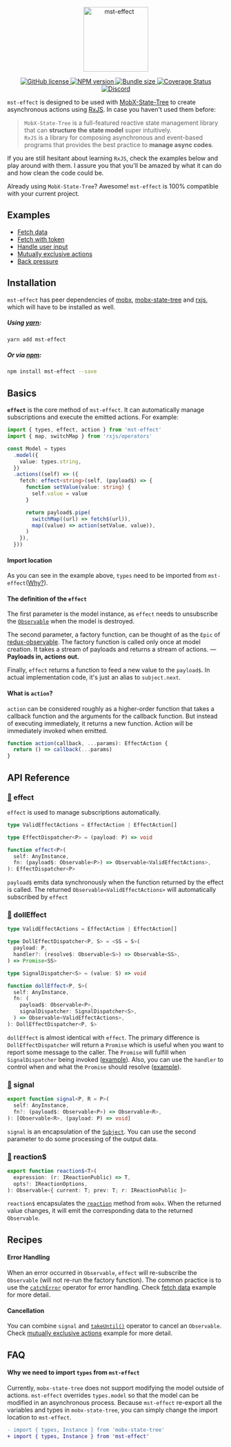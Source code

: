<p align="center">
  <a href="https://github.com/Runjuu/mst-effect">
    <img width="150px" src="https://user-images.githubusercontent.com/12002941/111877518-b2c60900-89de-11eb-8f28-d5fd95897258.png" alt="mst-effect" />
  </a>
</p>

<p align="center">
  <a href="https://github.com/Runjuu/mst-effect/blob/main/LICENSE">
    <img src="https://img.shields.io/npm/l/mst-effect?colorA=373737&colorB=0A70E9&style=flat" alt="GitHub license" />
  </a>
  <a href="https://www.npmjs.com/package/mst-effect">
    <img src="https://img.shields.io/npm/v/mst-effect?colorA=373737&colorB=0A70E9&style=flat" alt="NPM version" />
  </a>
  <a href="https://bundlephobia.com/result?p=mst-effect">
    <img src="https://img.shields.io/bundlephobia/min/mst-effect?label=bundle%20size&colorA=373737&colorB=0A70E9&style=flat" alt="Bundle size" />
  </a>
  <a href="https://coveralls.io/github/Runjuu/mst-effect?branch=main">
    <img src="https://img.shields.io/coveralls/github/Runjuu/mst-effect?colorA=373737&colorB=0A70E9&style=flat" alt="Coverage Status" />
  </a>
  <a href="https://discord.gg/GguVg7JxNb">
    <img src="https://img.shields.io/discord/822723953465360435?style=flat&colorA=373737&colorB=0A70E9&label=discord&logo=discord&logoColor=FFF" alt="Discord" />
  </a>
</p>

`mst-effect` is designed to be used with <a href="https://github.com/mobxjs/mobx-state-tree">MobX-State-Tree</a> to create asynchronous actions using <a href="https://github.com/ReactiveX/rxjs">RxJS</a>. In case you haven't used them before:

> `MobX-State-Tree` is a full-featured reactive state management library that can **structure the state model** super intuitively.
> <br /> `RxJS` is a library for composing asynchronous and event-based programs that provides the best practice to **manage async codes**.

If you are still hesitant about learning `RxJS`, check the examples below and play around with them. I assure you that you'll be amazed by what it can do and how clean the code could be.

Already using `MobX-State-Tree`? Awesome! `mst-effect` is 100% compatible with your current project.

## Examples

- [Fetch data](https://codesandbox.io/s/fetch-data-i9hqb?file=/src/app.tsx)
- [Fetch with token](https://codesandbox.io/s/fetch-with-token-rbveh?file=/src/app.tsx)
- [Handle user input](https://codesandbox.io/s/handle-user-input-ef1pt?file=/src/app.tsx)
- [Mutually exclusive actions](https://codesandbox.io/s/mutually-exclusive-actions-ylqlf?file=/src/app.tsx)
- [Back pressure](https://codesandbox.io/s/backpressure-ulu1y?file=/src/app.tsx)

## Installation

`mst-effect` has peer dependencies of [mobx](https://www.npmjs.com/package/mobx), [mobx-state-tree](https://www.npmjs.com/package/mobx-state-tree) and [rxjs](https://www.npmjs.com/package/rxjs), which will have to be installed as well.

##### Using [yarn](https://yarnpkg.com/en/package/mst-effect):

```bash
yarn add mst-effect
```

##### Or via [npm](https://www.npmjs.com/package/mst-effect):

```bash
npm install mst-effect --save
```

## Basics

**`effect`** is the core method of `mst-effect`. It can automatically manage subscriptions and execute the emitted actions. For example:

```ts
import { types, effect, action } from 'mst-effect'
import { map, switchMap } from 'rxjs/operators'

const Model = types
  .model({
    value: types.string,
  })
  .actions((self) => ({
    fetch: effect<string>(self, (payload$) => {
      function setValue(value: string) {
        self.value = value
      }

      return payload$.pipe(
        switchMap((url) => fetch$(url)),
        map((value) => action(setValue, value)),
      )
    }),
  }))
```

#### Import location

As you can see in the example above, `types` need to be imported from `mst-effect`([Why?](#why-we-need-to-import-types-from-mst-effect)).

#### The definition of the `effect`

The first parameter is the model instance, as `effect` needs to unsubscribe the [`Observable`](https://rxjs-dev.firebaseapp.com/api/index/class/Observable) when the model is destroyed.

The second parameter, a factory function, can be thought of as the `Epic` of [redux-observable](https://redux-observable.js.org/docs/basics/Epics.html). The factory function is called only once at model creation. It takes a stream of payloads and returns a stream of actions. — **Payloads in, actions out.**

Finally, `effect` returns a function to feed a new value to the `payload$`. In actual implementation code, it's just an alias to `subject.next`.

#### What is `action`?

`action` can be considered roughly as a higher-order function that takes a callback function and the arguments for the callback function. But instead of executing immediately, it returns a new function. Action will be immediately invoked when emitted.

```ts
function action(callback, ...params): EffectAction {
  return () => callback(...params)
}
```

## API Reference

### [👾](https://github.com/Runjuu/mst-effect/blob/main/src/effect/effect.ts) effect

`effect` is used to manage subscriptions automatically.

```ts
type ValidEffectActions = EffectAction | EffectAction[]

type EffectDispatcher<P> = (payload: P) => void

function effect<P>(
  self: AnyInstance,
  fn: (payload$: Observable<P>) => Observable<ValidEffectActions>,
): EffectDispatcher<P>
```

`payload$` emits data synchronously when the function returned by the effect is called. The returned `Observable<ValidEffectActions>` will automatically subscribed by `effect`

### [👾](https://github.com/Runjuu/mst-effect/blob/main/src/effect/doll-effect.ts) dollEffect

```ts
type ValidEffectActions = EffectAction | EffectAction[]

type DollEffectDispatcher<P, S> = <SS = S>(
  payload: P,
  handler?: (resolve$: Observable<S>) => Observable<SS>,
) => Promise<SS>

type SignalDispatcher<S> = (value: S) => void

function dollEffect<P, S>(
  self: AnyInstance,
  fn: (
    payload$: Observable<P>,
    signalDispatcher: SignalDispatcher<S>,
  ) => Observable<ValidEffectActions>,
): DollEffectDispatcher<P, S>
```

`dollEffect` is almost identical with `effect`. The primary difference is `DollEffectDispatcher` will return a `Promise` which is useful when you want to report some message to the caller. The `Promise` will fulfill when `SignalDispatcher` being invoked ([example](https://codesandbox.io/s/report-fetch-status-to-caller-d6gmh)). Also, you can use the `handler` to control when and what the `Promise` should resolve ([example](https://codesandbox.io/s/report-fetch-status-to-caller-2-1eogq)).

### [👾](https://github.com/Runjuu/mst-effect/blob/main/src/signal/index.ts) signal

```ts
export function signal<P, R = P>(
  self: AnyInstance,
  fn?: (payload$: Observable<P>) => Observable<R>,
): [Observable<R>, (payload: P) => void]
```

`signal` is an encapsulation of the [`Subject`](https://rxjs-dev.firebaseapp.com/api/index/class/Subject). You can use the second parameter to do some processing of the output data.

### [👾](https://github.com/Runjuu/mst-effect/blob/main/src/reaction$/index.ts) reaction$

```ts
export function reaction$<T>(
  expression: (r: IReactionPublic) => T,
  opts?: IReactionOptions,
): Observable<{ current: T; prev: T; r: IReactionPublic }>
```

`reaction$` encapsulates the [`reaction`](https://mobx.js.org/reactions.html#reaction) method from `mobx`. When the returned value changes, it will emit the corresponding data to the returned `Observable`.

## Recipes

#### Error Handling

When an error occurred in `Observable`, `effect` will re-subscribe the `Observable` (will not re-run the factory function). The common practice is to use the [`catchError`](https://rxjs-dev.firebaseapp.com/api/operators/catchError) operator for error handling. Check [fetch data](https://codesandbox.io/s/fetch-data-i9hqb?file=/src/app.tsx) example for more detail.

#### Cancellation

You can combine `signal` and [`takeUntil()`](https://rxjs-dev.firebaseapp.com/api/operators/takeUntil) operator to cancel an `Observable`. Check [mutually exclusive actions](https://codesandbox.io/s/mutually-exclusive-actions-ylqlf?file=/src/app.tsx) example for more detail.

## FAQ

#### Why we need to import `types` from `mst-effect`

Currently, `mobx-state-tree` does not support modifying the model outside of actions.
`mst-effect` overrides `types.model` so that the model can be modified in an asynchronous process.
Because `mst-effect` re-export all the variables and types in `mobx-state-tree`, you can simply change the import location to `mst-effect`.

```diff
- import { types, Instance } from 'mobx-state-tree'
+ import { types, Instance } from 'mst-effect'
```
